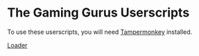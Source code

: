 # The Gaming Gurus Userscripts

To use these userscripts, you will need [Tampermonkey](https://www.tampermonkey.net/) installed.

[Loader](https://y9x.github.io/userscripts/loader.user.js)
